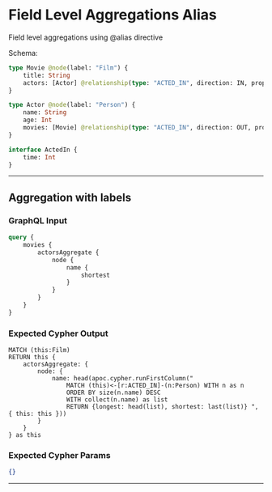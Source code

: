 # Field Level Aggregations Alias

Field level aggregations using @alias directive

Schema:

```graphql
type Movie @node(label: "Film") {
    title: String
    actors: [Actor] @relationship(type: "ACTED_IN", direction: IN, properties: "ActedIn")
}

type Actor @node(label: "Person") {
    name: String
    age: Int
    movies: [Movie] @relationship(type: "ACTED_IN", direction: OUT, properties: "ActedIn")
}

interface ActedIn {
    time: Int
}
```

---

## Aggregation with labels

### GraphQL Input

```graphql
query {
    movies {
        actorsAggregate {
            node {
                name {
                    shortest
                }
            }
        }
    }
}
```

### Expected Cypher Output

```cypher
MATCH (this:Film)
RETURN this {
    actorsAggregate: {
        node: {
            name: head(apoc.cypher.runFirstColumn("
                MATCH (this)<-[r:ACTED_IN]-(n:Person) WITH n as n
                ORDER BY size(n.name) DESC
                WITH collect(n.name) as list
                RETURN {longest: head(list), shortest: last(list)} ", { this: this }))
        }
    }
} as this
```

### Expected Cypher Params

```json
{}
```

---
